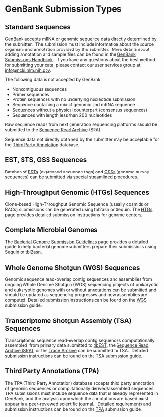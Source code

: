 # GenBank Submission Types

## Standard Sequences

GenBank accepts mRNA or genomic sequence data directly determined by the submitter.  The submission must include information about the source organism and annotation provided by the submitter.  More details about adding annotation and sample files can be found in the [GenBank Submissions Handbook](http://www.ncbi.nlm.nih.gov/books/NBK53707/).  If you have any questions about the best method for submitting your data, please contact our user services group at: info@ncbi.nlm.nih.gov.

The following data is not accepted by GenBank:

*   Noncontiguous sequences
*   Primer sequences
*   Protein sequences with no underlying nucleotide submission
*   Sequence containing a mix of genomic and mRNA sequence
*   Sequences without a physical counterpart (consensus sequences)
*   Sequences with length less than 200 nucleotides

Raw sequence reads from next generation sequencing platforms should be submitted to the [Sequence Read Archive](http://www.ncbi.nlm.nih.gov/Traces/sra_sub/sub.cgi?&m=submissions&s=defaults) (SRA).

Sequence data not directly obtained by the submitter may be acceptable for the [Third Party Annotation](/genbank/TPA) database.

## EST, STS, GSS Sequences

Batches of [ESTs](http://www.ncbi.nlm.nih.gov/dbEST/) (expressed sequence tags) and [GSSs](http://www.ncbi.nlm.nih.gov/dbGSS/) (genome survey sequences) can be submitted via special streamlined procedures.

## High-Throughput Genomic (HTGs) Sequences

Clone-based High-Throughput Genomic Sequence (usually cosmids or BACs) submissions can be generated using tbl2asn or Sequin. The [HTGs](/genbank/htgs) page provides detailed submission instructions for genome centers.

## Complete Microbial Genomes

The [Bacterial Genome Submission Guidelines](/genbank/genomesubmit) page provides a detailed guide to help bacterial genome submitters prepare their submissions using Sequin or tbl2asn.

## Whole Genome Shotgun (WGS) Sequences

Genomic sequence read-overlap contig sequences and assemblies from ongoing Whole Genome Shotgun (WGS) sequencing projects of prokaryotic and eukaryotic genomes with or without annotations can be submitted and should be updated as sequencing progresses and new assemblies are computed. Detailed submission instructions can be found on the [WGS](/genbank/wgs) submission guide.

## Transcriptome Shotgun Assembly (TSA) Sequences

Transcriptomic sequence read-overlap contig sequences computationally assembled  from primary data submitted to [dbEST](http://www.ncbi.nlm.nih.gov/dbEST/how_to_submit.html), the [Sequence Read Archive (SRA)](http://www.ncbi.nlm.nih.gov/Traces/sra/sra.cgi?cmd=show&f=concepts&m=doc&s=concepts), or the [Trace Archive](http://www.ncbi.nlm.nih.gov/Traces/trace.cgi?) can be submitted to TSA.  Detailed submission instructions can be found on the [TSA](/genbank/TSA) submission guide.

## Third Party Annotations (TPA)

The TPA (Third Party Annotation) database accepts third party annotation of genomic sequences or computationally derived/assembled sequences. TPA submissions must include sequence data that is already represented in GenBank, and the analysis upon which the annotations are based must appear in a peer-reviewed scientific journal.   Detailed requirements and submission instructions can be found on the [TPA](/genbank/tpa) submission guide.
